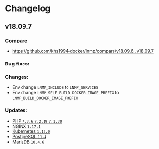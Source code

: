 # Changelog

## v18.09.7

### Compare

* https://github.com/khs1994-docker/lnmp/compare/v18.09.6...v18.09.7

### Bug fixes:

### Changes:

* Env change `LNMP_INCLUDE` to `LNMP_SERVICES`
* Env change `LNMP_SELF_BUILD_DOCKER_IMAGE_PREFIX` to `LNMP_BUILD_DOCKER_IMAGE_PREFIX`

### Updates:

* [PHP `7.3.6` `7.2.19` `7.1.30`](https://www.php.net/ChangeLog-7.php#7.3.6)
* [NGINX `1.17.1`](https://nginx.org/en/CHANGES)
* [Kubernetes `1.15.0`](https://github.com/kubernetes/kubernetes/blob/master/CHANGELOG-1.15.md)
* [PostgreSQL `11.4`](https://www.postgresql.org/about/news/1949/)
* [MariaDB `10.4.6`](https://mariadb.com/kb/en/library/mariadb-1046-release-notes/)
